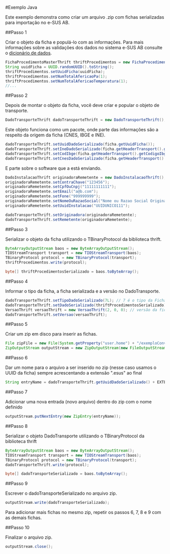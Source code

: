 #Exemplo Java

Este exemplo demonstra como criar um arquivo .zip com fichas serializadas para importação no e-SUS AB.

##Passo 1

Criar o objeto da ficha e populá-lo com as informações.
Para mais informações sobre as validações dos dados no sistema e-SUS AB consulte o [dicionário de dados](http://esusab.github.io/integracao/).

```java
FichaProcedimentoMasterThrift thriftProcedimentos = new FichaProcedimentoMasterThrift();
String uuidFicha = UUID.randomUUID().toString();
thriftProcedimentos.setUuidFicha(uuidFicha);
thriftProcedimentos.setNumTotalAfericaoPa(1);
thriftProcedimentos.setNumTotalAfericaoTemperatura(1);
//... 
```

##Passo 2

Depois de montar o objeto da ficha, você deve criar e popular o objeto de transporte.

```java
DadoTransporteThrift dadoTransporteThrift = new DadoTransporteThrift();
```

Este objeto funciona como um pacote, onde parte das informações são a respeito da origem da ficha (CNES, IBGE e INE).

```java
dadoTransporteThrift.setUuidDadoSerializado(ficha.getUuidFicha());
dadoTransporteThrift.setIneDadoSerializado(ficha.getHeaderTransport().getIne());
dadoTransporteThrift.setCodIbge(ficha.getHeaderTransport().getCodigoIbgeMunicipio());
dadoTransporteThrift.setCnesDadoSerializado(ficha.getHeaderTransport().getCnes());
```

E parte sobre o software que a está enviando.

```java
DadoInstalacaoThrift originadoraRemetente = new DadoInstalacaoThrift();
originadoraRemetente.setContraChave("123456");
originadoraRemetente.setCpfOuCnpj("11111111111");
originadoraRemetente.setEmail("a@b.com");
originadoraRemetente.setFone("999999999");
originadoraRemetente.setNomeOuRazaoSocial("Nome ou Razao Social Originadora e Remetente");
originadoraRemetente.setUuidInstalacao("UUIDUNICO111");

dadoTransporteThrift.setOriginadora(originadoraRemetente);
dadoTransporteThrift.setRemetente(originadoraRemetente);
```

##Passo 3

Serializar o objeto da ficha utilizando o TBinaryProtocol da biblioteca thrift.

```java
ByteArrayOutputStream baos = new ByteArrayOutputStream();
TIOStreamTransport transport = new TIOStreamTransport(baos);
TBinaryProtocol protocol = new TBinaryProtocol(transport);
thriftProcedimentos.write(protocol);

byte[] thriftProcedimentosSerializado = baos.toByteArray();
```

##Passo 4

Informar o tipo da ficha, a ficha serializada e a versão no DadoTransporte.

```java
dadoTransporteThrift.setTipoDadoSerializado(7L); // 7 é o tipo da Ficha de Procedimentos, usada nesse exemplo.
dadoTransporteThrift.setDadoSerializado(thriftProcedimentosSerializado);
VersaoThrift versaoThrift = new VersaoThrift(2, 0, 0); // versão da ficha a ser exportada (não é a versão do e-SUS AB)
dadoTransporteThrift.setVersao(versaoThrift);
```

##Passo 5

Criar um zip em disco para inserir as fichas.

```java
File zipFile = new File(System.getProperty("user.home") + "/exemploConversaoThrift.zip");
ZipOutputStream outputStream = new ZipOutputStream(new FileOutputStream(zipFile));
```

##Passo 6

Dar um nome para o arquivo a ser inserido no zip (nesse caso usamos o UUID da ficha) sempre acrescentando a extensão ".esus" ao final

```java
String entryName = dadoTransporteThrift.getUuidDadoSerializado() + EXTENSAO_EXPORT;
```

##Passo 7

Adicionar uma nova entrada (novo arquivo) dentro do zip com o nome definido

```java
outputStream.putNextEntry(new ZipEntry(entryName));
```

##Passo 8

Serializar o objeto DadoTransporte utilizando o TBinaryProtocol da biblioteca thrift

```java
ByteArrayOutputStream baos = new ByteArrayOutputStream();
TIOStreamTransport transport = new TIOStreamTransport(baos);
TBinaryProtocol protocol = new TBinaryProtocol(transport);
dadoTransporteThrift.write(protocol);

byte[] dadoTransporteSerializado = baos.toByteArray();
```

##Passo 9

Escrever o dadoTransporteSerializado no arquivo zip.

```java
outputStream.write(dadoTransporteSerializado);
```

Para adicionar mais fichas no mesmo zip, repetir os passos 6, 7, 8 e 9 com as demais fichas.

##Passo 10

Finalizar o arquivo zip.

```java
outputStream.close();
```
